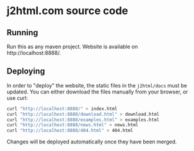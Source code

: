 # j2html.com source code

## Running

Run this as any maven project.
Website is available on http://localhost:8888/.

## Deploying

In order to "deploy" the website, the static files in the `j2html/docs` must be updated.
You can either download the files manually from your browser, or use curl:

```sh
curl "http://localhost:8888/" > index.html
curl "http://localhost:8888/download.html" > download.html
curl "http://localhost:8888/examples.html" > examples.html
curl "http://localhost:8888/news.html" > news.html
curl "http://localhost:8888/404.html" > 404.html
```

Changes will be deployed automatically once they have been merged.
